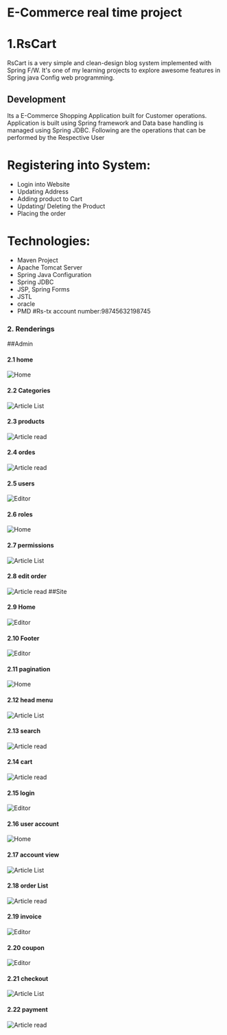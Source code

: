 # E-Commerce real time project
1.RsCart
======
RsCart is a very simple and clean-design blog system implemented with Spring F/W.
It's one of my learning projects to explore awesome features in Spring java Config web programming.
## Development
Its a E-Commerce Shopping Application built for Customer operations. Application is built using Spring framework and Data base handling is managed using Spring JDBC.
Following are the operations that can be performed by the Respective User
# Registering into System:
 - Login into Website
 - Updating Address
 - Adding product to Cart
 - Updating/ Deleting the Product
 - Placing the order 
# Technologies:
 - Maven Project
 - Apache Tomcat Server
 - Spring Java Configuration
 - Spring JDBC
 - JSP, Spring Forms
 - JSTL
 - oracle
 - PMD
#Rs-tx account number:98745632198745

### 2. Renderings
##Admin
#### 2.1 home
![Home](screenshots/Admin1.png)

#### 2.2 Categories
![Article List](screenshots/Admin2.png)


#### 2.3 products
![Article read](screenshots/Admin3.png)


#### 2.4 ordes
![Article read](screenshots/Admin4.png)


#### 2.5 users
![Editor](screenshots/Admin5.png)

#### 2.6 roles
![Home](screenshots/Admin6.png)

#### 2.7 permissions
![Article List](screenshots/Admin7.png)


#### 2.8 edit order
![Article read](screenshots/Admin8.png)
##Site

#### 2.9 Home
![Editor](screenshots/site1.png)


#### 2.10 Footer
![Editor](screenshots/site2.png)

#### 2.11 pagination
![Home](screenshots/site3.png)

#### 2.12 head menu
![Article List](screenshots/site4.png)


#### 2.13 search
![Article read](screenshots/site5.png)


#### 2.14 cart
![Article read](screenshots/site6.png)

#### 2.15 login
![Editor](screenshots/site7.png)

#### 2.16 user account
![Home](screenshots/site8.png)

#### 2.17 account view
![Article List](screenshots/site9.png)


#### 2.18 order List
![Article read](screenshots/site10.png)


#### 2.19 invoice
![Editor](screenshots/site11.png)


#### 2.20 coupon
![Editor](screenshots/site12.png)

#### 2.21 checkout
![Article List](screenshots/site13.png)


#### 2.22 payment
![Article read](screenshots/site14.png)
